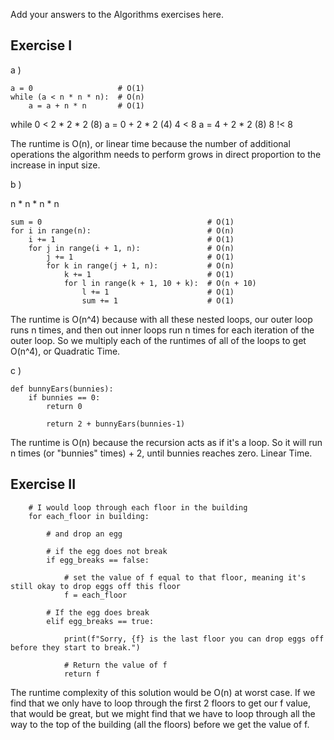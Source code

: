 Add your answers to the Algorithms exercises here.

## Exercise I

a ) 
```
a = 0                   # O(1)
while (a < n * n * n):  # O(n)
    a = a + n * n       # O(1)
```
while 0 < 2 * 2 * 2 (8)
a = 0 + 2 * 2 (4)
4 < 8
a = 4 + 2 * 2 (8)
8 !< 8

The runtime is O(n), or linear time because the number of additional operations the algorithm needs to perform grows in direct proportion to the increase in input size.


b )

n * n * n * n
```
sum = 0                                     # O(1)
for i in range(n):                          # O(n)
    i += 1                                  # O(1)
    for j in range(i + 1, n):               # O(n)
        j += 1                              # O(1)
        for k in range(j + 1, n):           # O(n)
            k += 1                          # O(1)
            for l in range(k + 1, 10 + k):  # O(n + 10)
                l += 1                      # O(1)
                sum += 1                    # O(1)
```
The runtime is O(n^4) because with all these nested loops, our outer loop runs n times, and then out inner loops run n times for each iteration of the outer loop. So we multiply each of the runtimes of all of the loops to get O(n^4), or Quadratic Time.


c )
```
def bunnyEars(bunnies):
    if bunnies == 0:
        return 0

        return 2 + bunnyEars(bunnies-1)
```
The runtime is O(n) because the recursion acts as if it's a loop. So it will run n times (or "bunnies" times) + 2, until bunnies reaches zero. Linear Time.

## Exercise II

        # I would loop through each floor in the building
        for each_floor in building:
        
            # and drop an egg
            
            # if the egg does not break
            if egg_breaks == false:
                
                # set the value of f equal to that floor, meaning it's still okay to drop eggs off this floor
                f = each_floor
                
            # If the egg does break
            elif egg_breaks == true:
                
                print(f"Sorry, {f} is the last floor you can drop eggs off before they start to break.")
                
                # Return the value of f
                return f
            
The runtime complexity of this solution would be O(n) at worst case. If we find that we only have to loop through the first 2 floors to get our f value, that would be great, but we might find that we have to loop through all the way to the top of the building (all the floors) before we get the value of f.
                
